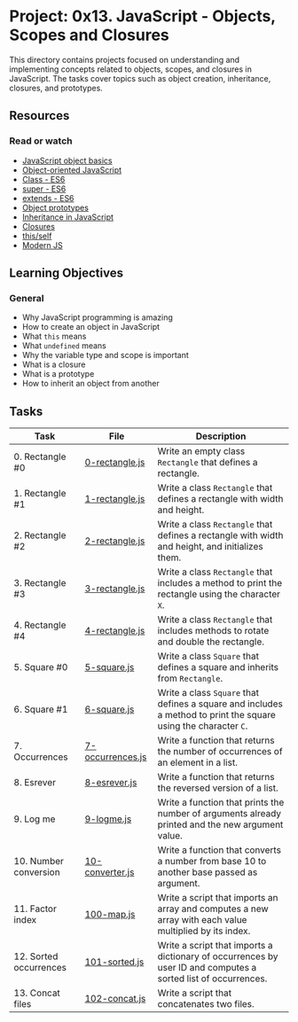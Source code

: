 # Project: 0x13. JavaScript - Objects, Scopes and Closures

This directory contains projects focused on understanding and implementing concepts related to objects, scopes, and closures in JavaScript. The tasks cover topics such as object creation, inheritance, closures, and prototypes.

## Resources

### Read or watch

- [JavaScript object basics](https://developer.mozilla.org/en-US/docs/Learn/JavaScript/Objects/Basics)
- [Object-oriented JavaScript](https://developer.mozilla.org/en-US/docs/Learn/JavaScript/Objects/Object-oriented_JS)
- [Class - ES6](https://developer.mozilla.org/en-US/docs/Web/JavaScript/Reference/Classes)
- [super - ES6](https://developer.mozilla.org/en-US/docs/Web/JavaScript/Reference/Operators/super)
- [extends - ES6](https://developer.mozilla.org/en-US/docs/Web/JavaScript/Reference/Classes/extends)
- [Object prototypes](https://developer.mozilla.org/en-US/docs/Learn/JavaScript/Objects/Object_prototypes)
- [Inheritance in JavaScript](https://developer.mozilla.org/en-US/docs/Learn/JavaScript/Objects/Inheritance)
- [Closures](https://developer.mozilla.org/en-US/docs/Web/JavaScript/Closures)
- [this/self](https://developer.mozilla.org/en-US/docs/Web/JavaScript/Reference/Operators/this)
- [Modern JS](https://javascript.info/)

## Learning Objectives

### General

- Why JavaScript programming is amazing
- How to create an object in JavaScript
- What `this` means
- What `undefined` means
- Why the variable type and scope is important
- What is a closure
- What is a prototype
- How to inherit an object from another

## Tasks

| Task                   | File                                   | Description                                                                                                     |
| ---------------------- | -------------------------------------- | --------------------------------------------------------------------------------------------------------------- |
| 0. Rectangle #0        | [0-rectangle.js](./0-rectangle.js)     | Write an empty class `Rectangle` that defines a rectangle.                                                      |
| 1. Rectangle #1        | [1-rectangle.js](./1-rectangle.js)     | Write a class `Rectangle` that defines a rectangle with width and height.                                       |
| 2. Rectangle #2        | [2-rectangle.js](./2-rectangle.js)     | Write a class `Rectangle` that defines a rectangle with width and height, and initializes them.                 |
| 3. Rectangle #3        | [3-rectangle.js](./3-rectangle.js)     | Write a class `Rectangle` that includes a method to print the rectangle using the character `X`.                |
| 4. Rectangle #4        | [4-rectangle.js](./4-rectangle.js)     | Write a class `Rectangle` that includes methods to rotate and double the rectangle.                             |
| 5. Square #0           | [5-square.js](./5-square.js)           | Write a class `Square` that defines a square and inherits from `Rectangle`.                                     |
| 6. Square #1           | [6-square.js](./6-square.js)           | Write a class `Square` that defines a square and includes a method to print the square using the character `C`. |
| 7. Occurrences         | [7-occurrences.js](./7-occurrences.js) | Write a function that returns the number of occurrences of an element in a list.                                |
| 8. Esrever             | [8-esrever.js](./8-esrever.js)         | Write a function that returns the reversed version of a list.                                                   |
| 9. Log me              | [9-logme.js](./9-logme.js)             | Write a function that prints the number of arguments already printed and the new argument value.                |
| 10. Number conversion  | [10-converter.js](./10-converter.js)   | Write a function that converts a number from base 10 to another base passed as argument.                        |
| 11. Factor index       | [100-map.js](./100-map.js)             | Write a script that imports an array and computes a new array with each value multiplied by its index.          |
| 12. Sorted occurrences | [101-sorted.js](./101-sorted.js)       | Write a script that imports a dictionary of occurrences by user ID and computes a sorted list of occurrences.   |
| 13. Concat files       | [102-concat.js](./102-concat.js)       | Write a script that concatenates two files.                                                                     |
